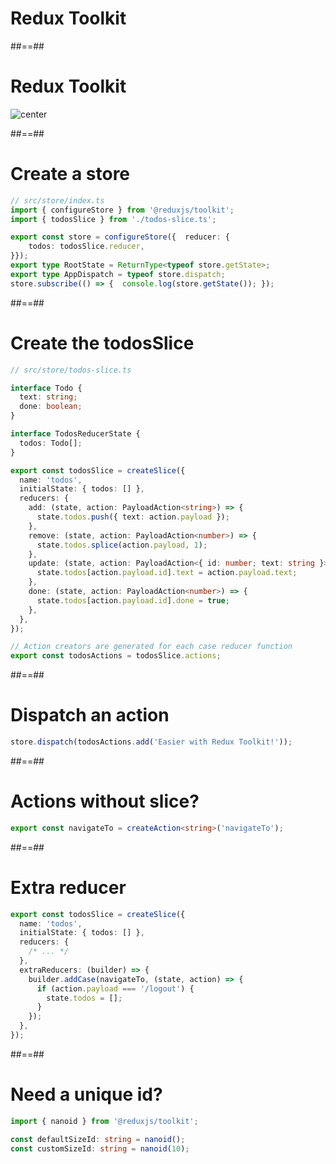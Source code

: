 <!-- .slide: class="transition bg-pink" -->

# Redux Toolkit

##==##

# Redux Toolkit

![center](./assets/images/redux-toolkit.png)

##==##

<!-- .slide: class="with-code" -->

# Create a store

<!-- prettier-ignore -->
```typescript
// src/store/index.ts
import { configureStore } from '@reduxjs/toolkit';
import { todosSlice } from './todos-slice.ts';

export const store = configureStore({  reducer: { 
    todos: todosSlice.reducer,
}});
export type RootState = ReturnType<typeof store.getState>;
export type AppDispatch = typeof store.dispatch;
store.subscribe(() => {  console.log(store.getState()); });
```

<!-- .element: class="big-code" -->

##==##

<!-- .slide: class="with-code" -->

# Create the todosSlice

```typescript [3-10|12-15|16-18|19-21|22-24|25-27|31-32]
// src/store/todos-slice.ts

interface Todo {
  text: string;
  done: boolean;
}

interface TodosReducerState {
  todos: Todo[];
}

export const todosSlice = createSlice({
  name: 'todos',
  initialState: { todos: [] },
  reducers: {
    add: (state, action: PayloadAction<string>) => {
      state.todos.push({ text: action.payload });
    },
    remove: (state, action: PayloadAction<number>) => {
      state.todos.splice(action.payload, 1);
    },
    update: (state, action: PayloadAction<{ id: number; text: string }>) => {
      state.todos[action.payload.id].text = action.payload.text;
    },
    done: (state, action: PayloadAction<number>) => {
      state.todos[action.payload.id].done = true;
    },
  },
});

// Action creators are generated for each case reducer function
export const todosActions = todosSlice.actions;
```

<!-- .element: class="big-code" -->

##==##

<!-- .slide: class="with-code" -->

# Dispatch an action

```typescript
store.dispatch(todosActions.add('Easier with Redux Toolkit!'));
```

<!-- .element: class="big-code" -->

##==##

<!-- .slide: class="with-code" -->

# Actions without slice?

```typescript
export const navigateTo = createAction<string>('navigateTo');
```

<!-- .element: class="big-code" -->

##==##

<!-- .slide: class="with-code" -->

# Extra reducer

```typescript [7,13|8,12|9-11|7-13]
export const todosSlice = createSlice({
  name: 'todos',
  initialState: { todos: [] },
  reducers: {
    /* ... */
  },
  extraReducers: (builder) => {
    builder.addCase(navigateTo, (state, action) => {
      if (action.payload === '/logout') {
        state.todos = [];
      }
    });
  },
});
```

<!-- .element: class="big-code" -->

##==##

<!-- .slide: class="with-code" -->

# Need a unique id?

```typescript
import { nanoid } from '@reduxjs/toolkit';

const defaultSizeId: string = nanoid();
const customSizeId: string = nanoid(10);
```

<!-- .element: class="big-code" -->
